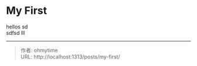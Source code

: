 # My First


hellos sd  
sdfsd lll  


---

> 作者: ohmytime  
> URL: http://localhost:1313/posts/my-first/  

